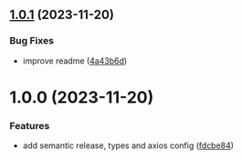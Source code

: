 ## [1.0.1](https://github.com/mariohamann/figma-export-assets/compare/v1.0.0...v1.0.1) (2023-11-20)


### Bug Fixes

* improve readme ([4a43b6d](https://github.com/mariohamann/figma-export-assets/commit/4a43b6d9cddcda501e04dd1a101f7b916ff355b9))

# 1.0.0 (2023-11-20)


### Features

* add semantic release, types and axios config ([fdcbe84](https://github.com/mariohamann/figma-export-assets/commit/fdcbe84e0785ca565e7dd0999ccea96b028547b8))
